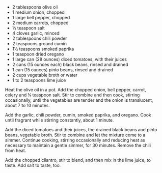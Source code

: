 * 2 tablespoons olive oil
* 1 medium onion, chopped
* 1 large bell pepper, chopped
* 2 medium carrots, chopped
* ½ teaspoon salt
* 4 cloves garlic, minced
* 2 tablespoons chili powder
* 2 teaspoons ground cumin
* 1½ teaspoons smoked paprika
* 1 teaspoon dried oregano
* 1 large can (28 ounces) diced tomatoes, with their juices
* 2 cans (15 ounces each) black beans, rinsed and drained
* 1 can (15 ounces) pinto beans, rinsed and drained
* 2 cups vegetable broth or water
* 1 to 2 teaspoons lime juice

Heat the olive oil in a pot. Add the chopped onion, bell pepper, carrot, celery and ¼ teaspoon salt. Stir to combine and then cook, stirring occasionally, until the vegetables are tender and the onion is translucent, about 7 to 10 minutes.


Add the garlic, chili powder, cumin, smoked paprika, and oregano. Cook until fragrant while stirring constantly, about 1 minute.


Add the diced tomatoes and their juices, the drained black beans and pinto beans, vegetable broth. Stir to combine and let the mixture come to a simmer. Continue cooking, stirring occasionally and reducing heat as necessary to maintain a gentle simmer, for 30 minutes. Remove the chili from heat.

Add the chopped cilantro, stir to blend, and then mix in the lime juice, to taste. Add salt to taste, too.
